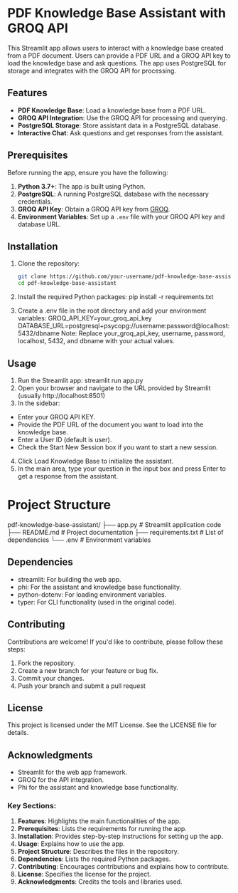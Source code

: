 # PDF Knowledge Base Assistant with GROQ API

This Streamlit app allows users to interact with a knowledge base created from a PDF document. Users can provide a PDF URL and a GROQ API key to load the knowledge base and ask questions. The app uses PostgreSQL for storage and integrates with the GROQ API for processing.

## Features

- **PDF Knowledge Base**: Load a knowledge base from a PDF URL.
- **GROQ API Integration**: Use the GROQ API for processing and querying.
- **PostgreSQL Storage**: Store assistant data in a PostgreSQL database.
- **Interactive Chat**: Ask questions and get responses from the assistant.

## Prerequisites

Before running the app, ensure you have the following:

1. **Python 3.7+**: The app is built using Python.
2. **PostgreSQL**: A running PostgreSQL database with the necessary credentials.
3. **GROQ API Key**: Obtain a GROQ API key from [GROQ](https://groq.com/).
4. **Environment Variables**: Set up a `.env` file with your GROQ API key and database URL.

## Installation

1. Clone the repository:

   ```bash
   git clone https://github.com/your-username/pdf-knowledge-base-assistant.git
   cd pdf-knowledge-base-assistant
1. Install the required Python packages:
   pip install -r requirements.txt
2. Create a .env file in the root directory and add your environment variables:
   GROQ_API_KEY=your_groq_api_key
   DATABASE_URL=postgresql+psycopg://username:password@localhost:5432/dbname
Note: Replace your_groq_api_key, username, password, localhost, 5432, and dbname with your actual values.
## Usage
1. Run the Streamlit app:
streamlit run app.py
2. Open your browser and navigate to the URL provided by Streamlit (usually http://localhost:8501)
3. In the sidebar:

- Enter your GROQ API KEY.
- Provide the PDF URL of the document you want to load into the knowledge base.
- Enter a User ID (default is user).
- Check the Start New Session box if you want to start a new session.

4. Click Load Knowledge Base to initialize the assistant.
5. In the main area, type your question in the input box and press Enter to get a response from the assistant.

# Project Structure
pdf-knowledge-base-assistant/
├── app.py                # Streamlit application code
├── README.md             # Project documentation
├── requirements.txt      # List of dependencies
└── .env                  # Environment variables

## Dependencies
- streamlit: For building the web app.
- phi: For the assistant and knowledge base functionality.
- python-dotenv: For loading environment variables.
- typer: For CLI functionality (used in the original code).

## Contributing
Contributions are welcome! If you'd like to contribute, please follow these steps:

1. Fork the repository.
2. Create a new branch for your feature or bug fix.
3. Commit your changes.
4. Push your branch and submit a pull request

## License
This project is licensed under the MIT License. See the LICENSE file for details.

## Acknowledgments
- Streamlit for the web app framework.
- GROQ for the API integration.
- Phi for the assistant and knowledge base functionality.


### Key Sections:
1. **Features**: Highlights the main functionalities of the app.
2. **Prerequisites**: Lists the requirements for running the app.
3. **Installation**: Provides step-by-step instructions for setting up the app.
4. **Usage**: Explains how to use the app.
5. **Project Structure**: Describes the files in the repository.
6. **Dependencies**: Lists the required Python packages.
7. **Contributing**: Encourages contributions and explains how to contribute.
8. **License**: Specifies the license for the project.
9. **Acknowledgments**: Credits the tools and libraries used.

